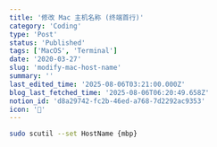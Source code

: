 ```yaml
---
title: '修改 Mac 主机名称 (终端首行)'
category: 'Coding'
type: 'Post'
status: 'Published'
tags: ['MacOS', 'Terminal']
date: '2020-03-27'
slug: 'modify-mac-host-name'
summary: ''
last_edited_time: '2025-08-06T03:21:00.000Z'
blog_last_fetched_time: '2025-08-06T06:20:49.658Z'
notion_id: 'd8a29742-fc2b-46ed-a768-7d2292ac9353'
icon: '🛶'
---
```


```bash
sudo scutil --set HostName {mbp}
```
